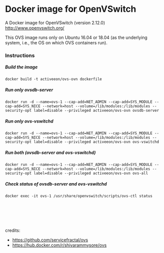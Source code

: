 # Docker image for OpenVSwitch
A Docker image for OpenVSwitch (version 2.12.0) http://www.openvswitch.org/

This OVS image runs only on Ubuntu 16.04 or 18.04 (as the underlying system, i.e., the OS on which OVS containers run).

### Instructions

##### Build the image
`docker build -t activeeon/ovs-ovn dockerfile`

##### Run only ovsdb-server
```
docker run -d --name=ovs-1 --cap-add=NET_ADMIN --cap-add=SYS_MODULE --cap-add=SYS_NICE --network=host --volume=/lib/modules:/lib/modules --security-opt label=disable --privileged activeeon/ovs-ovn ovsdb-server
```

##### Run only ovs-vswitchd
```
docker run -d --name=ovs-1 --cap-add=NET_ADMIN --cap-add=SYS_MODULE --cap-add=SYS_NICE --network=host --volume=/lib/modules:/lib/modules --security-opt label=disable --privileged activeeon/ovs-ovn ovs-vswitchd
```

##### Run both (ovsdb-server and ovs-vswitchd)
```
docker run -d --name=ovs-1 --cap-add=NET_ADMIN --cap-add=SYS_MODULE --cap-add=SYS_NICE --network=host --volume=/lib/modules:/lib/modules --security-opt label=disable --privileged activeeon/ovs-ovn ovs-all
```

##### Check status of ovsdb-server and ovs-vswitchd
`docker exec -it ovs-1 /usr/share/openvswitch/scripts/ovs-ctl status`

<br />
<br />
<br />
<br />

credits: 
- https://github.com/servicefractal/ovs
- https://hub.docker.com/r/shivarammysore/ovs
